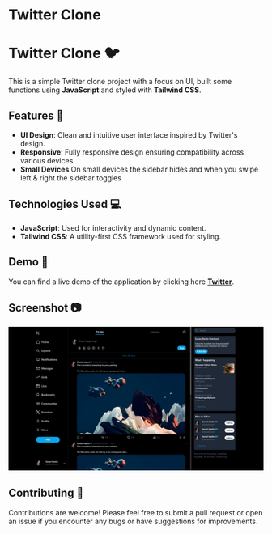 # Twitter Clone
 
# Twitter Clone 🐦

This is a simple Twitter clone project with a focus on UI, built some functions using **JavaScript** and styled with **Tailwind CSS**.

## Features 🚀

- **UI Design**: Clean and intuitive user interface inspired by Twitter's design.
- **Responsive**: Fully responsive design ensuring compatibility across various devices.
- **Small Devices** On small devices the sidebar hides and when you swipe left & right the sidebar toggles

## Technologies Used 💻

- **JavaScript**: Used for interactivity and dynamic content.
- **Tailwind CSS**: A utility-first CSS framework used for styling.

## Demo 🎥

You can find a live demo of the application by clicking here <a href="https://twitter-clone.freewebhostmost.com/"><b>Twitter</b></a>.

## Screenshot 📷

![Screenshot 1](images/img.png)

## Contributing 🤝

Contributions are welcome! Please feel free to submit a pull request or open an issue if you encounter any bugs or have suggestions for improvements.
